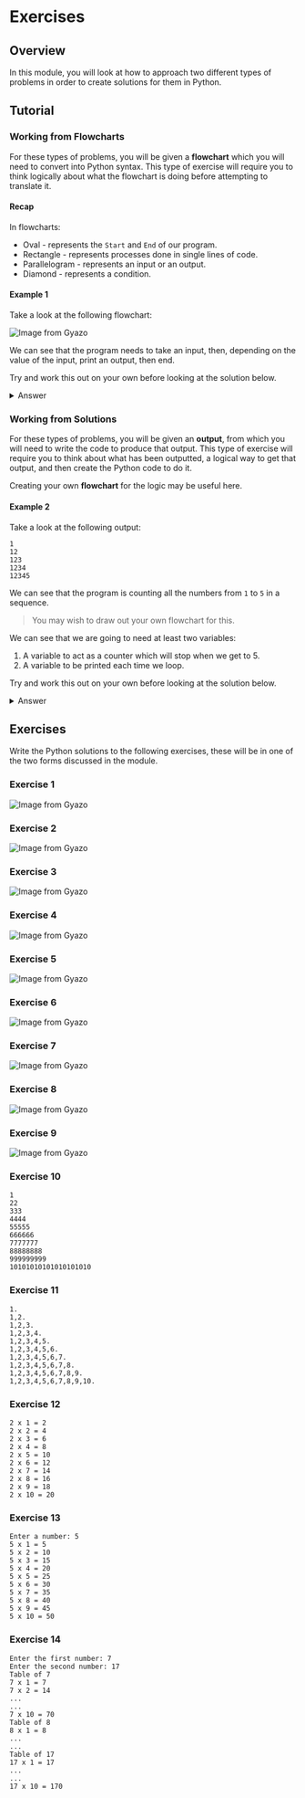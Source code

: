 # Exercises

## Overview

In this module, you will look at how to approach two different types of problems in order to create solutions for them in Python.

## Tutorial

### Working from Flowcharts

For these types of problems, you will be given a **flowchart** which you will need to convert into Python syntax.
This type of exercise will require you to think logically about what the flowchart is doing before attempting to translate it.

#### Recap

In flowcharts:
- Oval - represents the `Start` and `End` of our program.
- Rectangle - represents processes done in single lines of code.
- Parallelogram - represents an input or an output.
- Diamond - represents a condition.

#### Example 1

Take a look at the following flowchart:

![Image from Gyazo](https://i.gyazo.com/d5cf2e3f8aa28fe77e094a1d2b960fdb.png)

We can see that the program needs to take an input, then, depending on the value of the input, print an output, then end.

Try and work this out on your own before looking at the solution below.

<details><summary>Answer</summary>

```python
num = int(input('Please enter a number: '))
if num % 2 == 0:
    print(num, "is even")
else:
    print(num, "is odd")
```

</details>

### Working from Solutions

For these types of problems, you will be given an **output**, from which you will need to write the code to produce that output.
This type of exercise will require you to think about what has been outputted, a logical way to get that output, and then create the Python code to do it.

Creating your own **flowchart** for the logic may be useful here.

#### Example 2

Take a look at the following output:

```
1
12
123
1234
12345
```

We can see that the program is counting all the numbers from `1` to `5` in a sequence.

> You may wish to draw out your own flowchart for this.

We can see that we are going to need at least two variables:

1. A variable to act as a counter which will stop when we get to 5.
2. A variable to be printed each time we loop.

Try and work this out on your own before looking at the solution below.

<details><summary>Answer</summary>

```python
counter = 1
output = ""

while counter <=5:
    output = output + str(counter)
    print(output)
    counter = counter + 1
```

</details>

## Exercises

Write the Python solutions to the following exercises, these will be in one of the two forms discussed in the module.


### Exercise 1

![Image from Gyazo](https://i.gyazo.com/0d64386d132f0be6198baa807a962c15.png)

### Exercise 2

![Image from Gyazo](https://i.gyazo.com/05d67aa3b77837fc32bd2caf6253c0d3.png)

### Exercise 3

![Image from Gyazo](https://i.gyazo.com/adcf5d75a2a2632c39544b5033e9db06.png)

### Exercise 4

![Image from Gyazo](https://i.gyazo.com/49ec39fb9f501ce8747d131795cc3835.png)

### Exercise 5

![Image from Gyazo](https://i.gyazo.com/27613a06bbb2e0170d271c0446370658.png)

### Exercise 6

![Image from Gyazo](https://i.gyazo.com/678c1411b1f96c4709b8882c49fa0656.png)

### Exercise 7

![Image from Gyazo](https://i.gyazo.com/d7b4df0eb4bffc009c3ae1544af63dba.png)

### Exercise 8

![Image from Gyazo](https://i.gyazo.com/154b8c7f16939fe5312507a57378ebe1.png)

### Exercise 9

![Image from Gyazo](https://i.gyazo.com/1f09447bbe206e7353319f6639e4c333.png)

### Exercise 10

```
1
22
333
4444
55555
666666
7777777
88888888
999999999
10101010101010101010
```

### Exercise 11

```
1.
1,2.
1,2,3.
1,2,3,4.
1,2,3,4,5.
1,2,3,4,5,6.
1,2,3,4,5,6,7.
1,2,3,4,5,6,7,8.
1,2,3,4,5,6,7,8,9.
1,2,3,4,5,6,7,8,9,10.
```

### Exercise 12

```
2 x 1 = 2
2 x 2 = 4
2 x 3 = 6
2 x 4 = 8
2 x 5 = 10
2 x 6 = 12
2 x 7 = 14
2 x 8 = 16
2 x 9 = 18
2 x 10 = 20
```

### Exercise 13

```
Enter a number: 5
5 x 1 = 5
5 x 2 = 10
5 x 3 = 15
5 x 4 = 20
5 x 5 = 25
5 x 6 = 30
5 x 7 = 35
5 x 8 = 40
5 x 9 = 45
5 x 10 = 50
```

### Exercise 14

```
Enter the first number: 7
Enter the second number: 17
Table of 7
7 x 1 = 7
7 x 2 = 14
...
...
7 x 10 = 70
Table of 8
8 x 1 = 8
...
...
Table of 17
17 x 1 = 17
...
...
17 x 10 = 170
```
